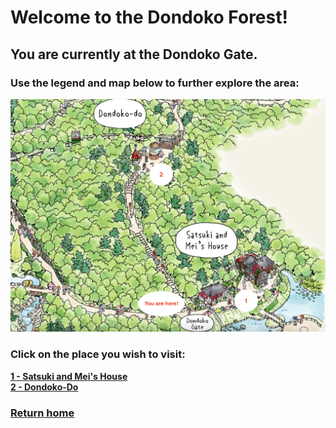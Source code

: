 # Welcome to the Dondoko Forest! 
## You are currently at the Dondoko Gate.
### Use the legend and map below to further explore the area:

![Forest Map](dondoko-forest-map.png)

### Click on the place you wish to visit:
**[1 - Satsuki and Mei's House](https://github.com/mollyjones2023/ghibli-simulacrum/blob/main/4-dondoko-forest/1-satsuki-and-mei-house/house.md)**
<br>
**[2 - Dondoko-Do](https://github.com/mollyjones2023/ghibli-simulacrum/blob/main/4-dondoko-forest/2-dondoko-do/do.md)**



### [Return home](https://github.com/mollyjones2023/ghibli-simulacrum/tree/main#readme)
